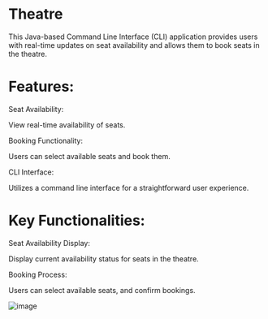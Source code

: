 # Theatre
This Java-based Command Line Interface (CLI) application provides users with real-time updates on seat availability and allows them to book seats in the theatre.

# Features:
Seat Availability:

View real-time availability of seats.

Booking Functionality:

Users can select available seats and book them.

CLI Interface:

Utilizes a command line interface for a straightforward user experience.

# Key Functionalities:

Seat Availability Display:

Display current availability status for seats in the theatre.

Booking Process:

Users can select available seats, and confirm bookings.

![image](https://github.com/achala2702/Theatre/assets/158311300/b4ca99db-a622-4af9-8c03-e19fff065674)

